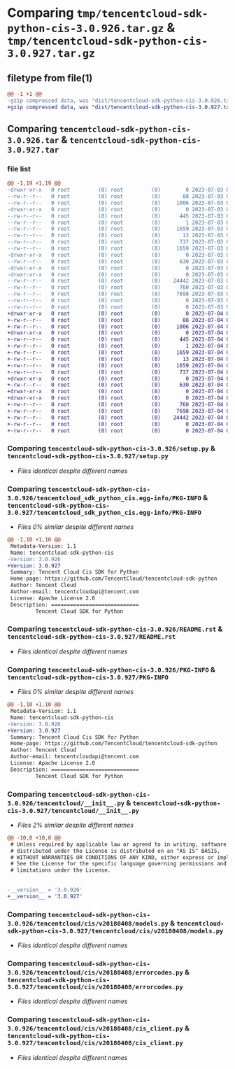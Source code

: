 # Comparing `tmp/tencentcloud-sdk-python-cis-3.0.926.tar.gz` & `tmp/tencentcloud-sdk-python-cis-3.0.927.tar.gz`

## filetype from file(1)

```diff
@@ -1 +1 @@
-gzip compressed data, was "dist/tencentcloud-sdk-python-cis-3.0.926.tar", last modified: Mon Jul  3 00:22:18 2023, max compression
+gzip compressed data, was "dist/tencentcloud-sdk-python-cis-3.0.927.tar", last modified: Tue Jul  4 00:17:56 2023, max compression
```

## Comparing `tencentcloud-sdk-python-cis-3.0.926.tar` & `tencentcloud-sdk-python-cis-3.0.927.tar`

### file list

```diff
@@ -1,19 +1,19 @@
-drwxr-xr-x   0 root         (0) root         (0)        0 2023-07-03 00:22:18.000000 tencentcloud-sdk-python-cis-3.0.926/
--rw-r--r--   0 root         (0) root         (0)       88 2023-07-03 00:22:18.000000 tencentcloud-sdk-python-cis-3.0.926/setup.cfg
--rw-r--r--   0 root         (0) root         (0)     1006 2023-07-03 00:22:18.000000 tencentcloud-sdk-python-cis-3.0.926/setup.py
-drwxr-xr-x   0 root         (0) root         (0)        0 2023-07-03 00:22:18.000000 tencentcloud-sdk-python-cis-3.0.926/tencentcloud_sdk_python_cis.egg-info/
--rw-r--r--   0 root         (0) root         (0)      445 2023-07-03 00:22:18.000000 tencentcloud-sdk-python-cis-3.0.926/tencentcloud_sdk_python_cis.egg-info/SOURCES.txt
--rw-r--r--   0 root         (0) root         (0)        1 2023-07-03 00:22:18.000000 tencentcloud-sdk-python-cis-3.0.926/tencentcloud_sdk_python_cis.egg-info/dependency_links.txt
--rw-r--r--   0 root         (0) root         (0)     1659 2023-07-03 00:22:18.000000 tencentcloud-sdk-python-cis-3.0.926/tencentcloud_sdk_python_cis.egg-info/PKG-INFO
--rw-r--r--   0 root         (0) root         (0)       13 2023-07-03 00:22:18.000000 tencentcloud-sdk-python-cis-3.0.926/tencentcloud_sdk_python_cis.egg-info/top_level.txt
--rw-r--r--   0 root         (0) root         (0)      737 2023-07-03 00:22:18.000000 tencentcloud-sdk-python-cis-3.0.926/README.rst
--rw-r--r--   0 root         (0) root         (0)     1659 2023-07-03 00:22:18.000000 tencentcloud-sdk-python-cis-3.0.926/PKG-INFO
-drwxr-xr-x   0 root         (0) root         (0)        0 2023-07-03 00:22:18.000000 tencentcloud-sdk-python-cis-3.0.926/tencentcloud/
--rw-r--r--   0 root         (0) root         (0)      630 2023-07-03 00:22:18.000000 tencentcloud-sdk-python-cis-3.0.926/tencentcloud/__init__.py
-drwxr-xr-x   0 root         (0) root         (0)        0 2023-07-03 00:22:18.000000 tencentcloud-sdk-python-cis-3.0.926/tencentcloud/cis/
-drwxr-xr-x   0 root         (0) root         (0)        0 2023-07-03 00:22:18.000000 tencentcloud-sdk-python-cis-3.0.926/tencentcloud/cis/v20180408/
--rw-r--r--   0 root         (0) root         (0)    24442 2023-07-03 00:22:18.000000 tencentcloud-sdk-python-cis-3.0.926/tencentcloud/cis/v20180408/models.py
--rw-r--r--   0 root         (0) root         (0)      760 2023-07-03 00:22:18.000000 tencentcloud-sdk-python-cis-3.0.926/tencentcloud/cis/v20180408/errorcodes.py
--rw-r--r--   0 root         (0) root         (0)     7698 2023-07-03 00:22:18.000000 tencentcloud-sdk-python-cis-3.0.926/tencentcloud/cis/v20180408/cis_client.py
--rw-r--r--   0 root         (0) root         (0)        0 2023-07-03 00:22:18.000000 tencentcloud-sdk-python-cis-3.0.926/tencentcloud/cis/v20180408/__init__.py
--rw-r--r--   0 root         (0) root         (0)        0 2023-07-03 00:22:18.000000 tencentcloud-sdk-python-cis-3.0.926/tencentcloud/cis/__init__.py
+drwxr-xr-x   0 root         (0) root         (0)        0 2023-07-04 00:17:56.000000 tencentcloud-sdk-python-cis-3.0.927/
+-rw-r--r--   0 root         (0) root         (0)       88 2023-07-04 00:17:56.000000 tencentcloud-sdk-python-cis-3.0.927/setup.cfg
+-rw-r--r--   0 root         (0) root         (0)     1006 2023-07-04 00:17:56.000000 tencentcloud-sdk-python-cis-3.0.927/setup.py
+drwxr-xr-x   0 root         (0) root         (0)        0 2023-07-04 00:17:56.000000 tencentcloud-sdk-python-cis-3.0.927/tencentcloud_sdk_python_cis.egg-info/
+-rw-r--r--   0 root         (0) root         (0)      445 2023-07-04 00:17:56.000000 tencentcloud-sdk-python-cis-3.0.927/tencentcloud_sdk_python_cis.egg-info/SOURCES.txt
+-rw-r--r--   0 root         (0) root         (0)        1 2023-07-04 00:17:56.000000 tencentcloud-sdk-python-cis-3.0.927/tencentcloud_sdk_python_cis.egg-info/dependency_links.txt
+-rw-r--r--   0 root         (0) root         (0)     1659 2023-07-04 00:17:56.000000 tencentcloud-sdk-python-cis-3.0.927/tencentcloud_sdk_python_cis.egg-info/PKG-INFO
+-rw-r--r--   0 root         (0) root         (0)       13 2023-07-04 00:17:56.000000 tencentcloud-sdk-python-cis-3.0.927/tencentcloud_sdk_python_cis.egg-info/top_level.txt
+-rw-r--r--   0 root         (0) root         (0)     1659 2023-07-04 00:17:56.000000 tencentcloud-sdk-python-cis-3.0.927/PKG-INFO
+-rw-r--r--   0 root         (0) root         (0)      737 2023-07-04 00:17:56.000000 tencentcloud-sdk-python-cis-3.0.927/README.rst
+drwxr-xr-x   0 root         (0) root         (0)        0 2023-07-04 00:17:56.000000 tencentcloud-sdk-python-cis-3.0.927/tencentcloud/
+-rw-r--r--   0 root         (0) root         (0)      630 2023-07-04 00:17:56.000000 tencentcloud-sdk-python-cis-3.0.927/tencentcloud/__init__.py
+drwxr-xr-x   0 root         (0) root         (0)        0 2023-07-04 00:17:56.000000 tencentcloud-sdk-python-cis-3.0.927/tencentcloud/cis/
+drwxr-xr-x   0 root         (0) root         (0)        0 2023-07-04 00:17:56.000000 tencentcloud-sdk-python-cis-3.0.927/tencentcloud/cis/v20180408/
+-rw-r--r--   0 root         (0) root         (0)      760 2023-07-04 00:17:56.000000 tencentcloud-sdk-python-cis-3.0.927/tencentcloud/cis/v20180408/errorcodes.py
+-rw-r--r--   0 root         (0) root         (0)     7698 2023-07-04 00:17:56.000000 tencentcloud-sdk-python-cis-3.0.927/tencentcloud/cis/v20180408/cis_client.py
+-rw-r--r--   0 root         (0) root         (0)    24442 2023-07-04 00:17:56.000000 tencentcloud-sdk-python-cis-3.0.927/tencentcloud/cis/v20180408/models.py
+-rw-r--r--   0 root         (0) root         (0)        0 2023-07-04 00:17:56.000000 tencentcloud-sdk-python-cis-3.0.927/tencentcloud/cis/v20180408/__init__.py
+-rw-r--r--   0 root         (0) root         (0)        0 2023-07-04 00:17:56.000000 tencentcloud-sdk-python-cis-3.0.927/tencentcloud/cis/__init__.py
```

### Comparing `tencentcloud-sdk-python-cis-3.0.926/setup.py` & `tencentcloud-sdk-python-cis-3.0.927/setup.py`

 * *Files identical despite different names*

### Comparing `tencentcloud-sdk-python-cis-3.0.926/tencentcloud_sdk_python_cis.egg-info/PKG-INFO` & `tencentcloud-sdk-python-cis-3.0.927/tencentcloud_sdk_python_cis.egg-info/PKG-INFO`

 * *Files 0% similar despite different names*

```diff
@@ -1,10 +1,10 @@
 Metadata-Version: 1.1
 Name: tencentcloud-sdk-python-cis
-Version: 3.0.926
+Version: 3.0.927
 Summary: Tencent Cloud Cis SDK for Python
 Home-page: https://github.com/TencentCloud/tencentcloud-sdk-python
 Author: Tencent Cloud
 Author-email: tencentcloudapi@tencent.com
 License: Apache License 2.0
 Description: ============================
         Tencent Cloud SDK for Python
```

### Comparing `tencentcloud-sdk-python-cis-3.0.926/README.rst` & `tencentcloud-sdk-python-cis-3.0.927/README.rst`

 * *Files identical despite different names*

### Comparing `tencentcloud-sdk-python-cis-3.0.926/PKG-INFO` & `tencentcloud-sdk-python-cis-3.0.927/PKG-INFO`

 * *Files 0% similar despite different names*

```diff
@@ -1,10 +1,10 @@
 Metadata-Version: 1.1
 Name: tencentcloud-sdk-python-cis
-Version: 3.0.926
+Version: 3.0.927
 Summary: Tencent Cloud Cis SDK for Python
 Home-page: https://github.com/TencentCloud/tencentcloud-sdk-python
 Author: Tencent Cloud
 Author-email: tencentcloudapi@tencent.com
 License: Apache License 2.0
 Description: ============================
         Tencent Cloud SDK for Python
```

### Comparing `tencentcloud-sdk-python-cis-3.0.926/tencentcloud/__init__.py` & `tencentcloud-sdk-python-cis-3.0.927/tencentcloud/__init__.py`

 * *Files 2% similar despite different names*

```diff
@@ -10,8 +10,8 @@
 # Unless required by applicable law or agreed to in writing, software
 # distributed under the License is distributed on an "AS IS" BASIS,
 # WITHOUT WARRANTIES OR CONDITIONS OF ANY KIND, either express or implied.
 # See the License for the specific language governing permissions and
 # limitations under the License.
 
 
-__version__ = '3.0.926'
+__version__ = '3.0.927'
```

### Comparing `tencentcloud-sdk-python-cis-3.0.926/tencentcloud/cis/v20180408/models.py` & `tencentcloud-sdk-python-cis-3.0.927/tencentcloud/cis/v20180408/models.py`

 * *Files identical despite different names*

### Comparing `tencentcloud-sdk-python-cis-3.0.926/tencentcloud/cis/v20180408/errorcodes.py` & `tencentcloud-sdk-python-cis-3.0.927/tencentcloud/cis/v20180408/errorcodes.py`

 * *Files identical despite different names*

### Comparing `tencentcloud-sdk-python-cis-3.0.926/tencentcloud/cis/v20180408/cis_client.py` & `tencentcloud-sdk-python-cis-3.0.927/tencentcloud/cis/v20180408/cis_client.py`

 * *Files identical despite different names*

